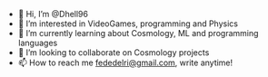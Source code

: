 - 👋 Hi, I’m @Dhell96
- 👀 I’m interested in VideoGames, programming and Physics
- 🌱 I’m currently learning about Cosmology, ML and programming languages
- 💞️ I’m looking to collaborate on Cosmology projects
- 📫 How to reach me fededelri@gmail.com, write anytime!

<!---
Dhell96/Dhell96 is a ✨ special ✨ repository because its `README.md` (this file) appears on your GitHub profile.
You can click the Preview link to take a look at your changes.
--->
